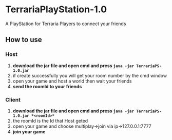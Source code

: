 # TerrariaPlayStation-1.0
A PlayStation for Terraria Players to connect your friends 

## How to use

### Host
  1. **download the jar file and open cmd and press `java -jar TerrariaPS-1.0.jar`**
  2. if create successfully you will get your room number by the cmd window
  3. open your game and host a world then wait your friends 
  4. **send the roomId to your friends**

### Client
  1. **download the jar file and open cmd and press `java -jar TerrariaPS-1.0.jar *<roomId>*`**
  2. the roomId is the Id that Host geted
  3. open your game and choose multiplay->join via ip->127.0.0.1:7777
  4. **join your game**
